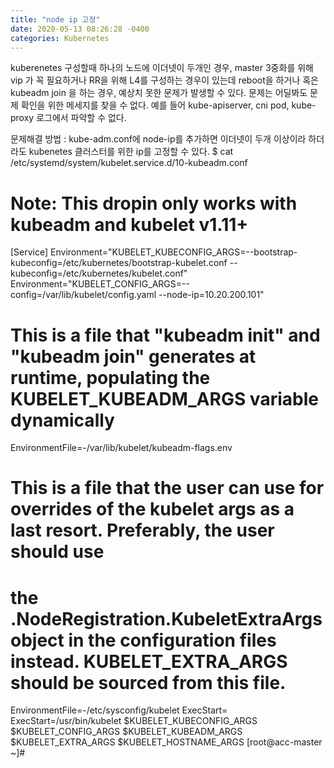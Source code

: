 ```yaml
---
title: "node ip 고정"
date: 2020-05-13 08:26:28 -0400
categories: Kubernetes
---
```

kuberenetes 구성할때 하나의 노드에 이더넷이 두개인 경우, master 3중화를 위해 vip 가 꼭 필요하거나 RR을 위해 L4를 구성하는 경우이 있는데 reboot을 하거나 혹은 kubeadm join 을 하는 경우, 예상치 못한 문제가 발생할 수 있다.
문제는 어딜봐도 문제 확인을 위한 메세지를 찾을 수 없다. 
예를 들어 kube-apiserver, cni pod, kube-proxy 로그에서 파악할 수 없다. 

문제해결 방법 : kube-adm.conf에 node-ip를 추가하면 이더넷이 두개 이상이라 하더라도 kubenetes 클러스터를 위한 ip를 고정할 수 있다.
$ cat /etc/systemd/system/kubelet.service.d/10-kubeadm.conf 
# Note: This dropin only works with kubeadm and kubelet v1.11+
[Service]
Environment="KUBELET_KUBECONFIG_ARGS=--bootstrap-kubeconfig=/etc/kubernetes/bootstrap-kubelet.conf --kubeconfig=/etc/kubernetes/kubelet.conf"
Environment="KUBELET_CONFIG_ARGS=--config=/var/lib/kubelet/config.yaml --node-ip=10.20.200.101"
# This is a file that "kubeadm init" and "kubeadm join" generates at runtime, populating the KUBELET_KUBEADM_ARGS variable dynamically
EnvironmentFile=-/var/lib/kubelet/kubeadm-flags.env
# This is a file that the user can use for overrides of the kubelet args as a last resort. Preferably, the user should use
# the .NodeRegistration.KubeletExtraArgs object in the configuration files instead. KUBELET_EXTRA_ARGS should be sourced from this file.
EnvironmentFile=-/etc/sysconfig/kubelet
ExecStart=
ExecStart=/usr/bin/kubelet $KUBELET_KUBECONFIG_ARGS $KUBELET_CONFIG_ARGS $KUBELET_KUBEADM_ARGS $KUBELET_EXTRA_ARGS $KUBELET_HOSTNAME_ARGS
[root@acc-master ~]# 